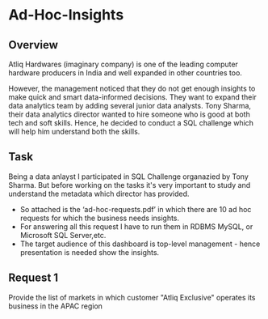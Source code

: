 # Ad-Hoc-Insights

## Overview
Atliq Hardwares (imaginary company) is one of the leading computer hardware producers in India and well expanded in other countries too.

However, the management noticed that they do not get enough insights to make quick and smart data-informed decisions. They want to expand their data analytics team by adding several junior data analysts. Tony Sharma, their data analytics director wanted to hire someone who is good at both tech and soft skills. Hence, he decided to conduct a SQL challenge which will help him understand both the skills.

## Task

Being a data anlayst I participated in SQL Challenge organazied by Tony Sharma. But before working on the tasks it's very important to study and understand the metadata which director has provided.
- So attached is the ‘ad-hoc-requests.pdf’ in which there are 10 ad hoc requests for which the business needs insights.
- For answering all this request I have to run them in RDBMS MySQL, or Microsoft SQL Server,etc.
- The target audience of this dashboard is top-level management - hence presentation is needed show the insights.

## Request 1

Provide the list of markets in which customer "Atliq Exclusive" operates its business in the APAC region
